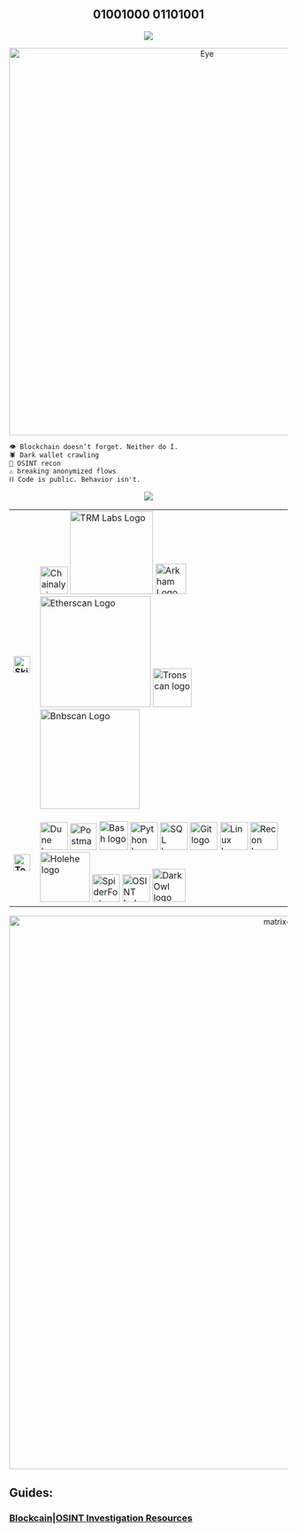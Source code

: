 <!-- If you enjoyed this, please consider giving a star to the repository on my GitHub profile. -->

  <!-- Welcome -->
<h2  align="center">
01001000 01101001

</h2>

  <!-- Typing Text -->
<p align="center">
  <img src="https://readme-typing-svg.herokuapp.com?font=ROBOT&duration=2500&size=20&color=39FF14&background=000000&center=true&vCenter=true&width=490&lines=%3E+I'm+a+Blockchain+Investigator">
</p>

<p align="center"> <img src="https://github.com/user-attachments/assets/f133dfd6-f869-4804-a500-0cec6836dc3b" width="700" alt="Eye"/> </p>

  <!-- Description -->
```diff
👁️ Blockchain doesn’t forget. Neither do I.
🕷️ Dark wallet crawling
🧠 OSINT recon 
⚠️ breaking anonymized flows 
⛓️ Code is public. Behavior isn't.
```
<p align="center">
  <img src="https://readme-typing-svg.herokuapp.com?font=ROBOT&duration=2500&size=20&color=39FF14&background=000000&center=true&vCenter=true&width=490&lines=%3E+Skills+and+Tools">
</p>

  <!-- Skills and Tools-->
<table align="center">
    <tr>
        <td style="font-weight: bold; padding-right: 10px; vertical-align: center; border: none;">
          <img src="https://media2.giphy.com/media/QssGEmpkyEOhBCb7e1/giphy.gif?cid=ecf05e47a0n3gi1bfqntqmob8g9aid1oyj2wr3ds3mg700bl&rid=giphy.gif" width="30" alt="Skills gif">
        </td>
        <td>
          <img src="https://github.com/user-attachments/assets/aebf9b05-7bee-436a-b216-e2ec5366c711" width="50" alt="Chainalysis Logo" />
          <img src="https://github.com/user-attachments/assets/82eb0d35-dabb-49cd-ada9-23f27352cf5c" width="150" alt="TRM Labs Logo" />
          <img src="https://github.com/user-attachments/assets/91fd7746-70be-4ac9-9e72-12350ca349e9" width="55" alt="Arkham Logo" />
          <img src="https://etherscan.io/images/brandassets/etherscan-logo.svg" width="200" alt="Etherscan Logo" />
          <img src="https://github.com/user-attachments/assets/205fd73f-5db6-43f9-be99-90fc1828c98e" width="70" alt="Tronscan logo" />
          <img src="https://github.com/user-attachments/assets/ca93564a-a46d-4e7c-9cb8-dbb48cdbaca0" width="180" alt="Bnbscan Logo" />
</p>
        </td>
    </tr>
    <tr>
        <td style="font-weight: bold; padding-right: 10px; vertical-align: center; border: none;">
          <img src="https://media.giphy.com/media/TEnXkcsHrP4YedChhA/giphy.gif" width="30" alt="Tools gif">
        </td>
        <td>
          <img src="https://github.com/user-attachments/assets/8e66c0ca-586f-4e44-9049-cc5f7fa7250a" width="50" alt="Dune logo" />
          <img src="https://cdn.jsdelivr.net/gh/devicons/devicon/icons/postman/postman-original.svg" width="48" alt="Postman logo" />
          <img src="https://cdn.jsdelivr.net/gh/devicons/devicon/icons/bash/bash-original.svg" width="52" alt="Bash logo" />
          <img src="https://cdn.jsdelivr.net/gh/devicons/devicon/icons/python/python-original.svg" width="50" alt="Python logo" />
          <img src="https://cdn.jsdelivr.net/gh/devicons/devicon/icons/sqlite/sqlite-original.svg" width="50" alt="SQL logo" />
          <img src="https://cdn.jsdelivr.net/gh/devicons/devicon/icons/git/git-original.svg" width="50" alt="Git logo" />
          <img src="https://cdn.jsdelivr.net/gh/devicons/devicon/icons/linux/linux-original.svg" width="50" alt="Linux logo" />
          <img src="https://github.com/user-attachments/assets/0b4dbdd0-d2b6-4275-9b99-84af7f3ed600" width="50" alt="Recon logo" />
          <img src="https://github.com/user-attachments/assets/4d44caef-0d10-430a-8d95-3b539b058dc4" width="90" alt="Holehe logo" />
          <img src="https://github.com/user-attachments/assets/39675b2b-d211-433b-b738-bcb5f3079c72" width="50" alt="SpiderFoot logo" />
          <img src="https://github.com/user-attachments/assets/f32fd43e-f775-4a10-9a9a-0be7961c6cdd" width="50" alt="OSINT Industries logo" />
          <img src="https://github.com/user-attachments/assets/89ff8edb-0133-489c-b173-86e78d1a569f" width="60" alt="DarkOwl logo" />
        </td>
    </tr>
</table>

<p align="center"> <img src="https://github.com/user-attachments/assets/4f660c7b-af9f-4646-9392-42ddeacdc537" width="1000" alt="matrix-rain-gif"/> </p>

<!-----projects------>
## Guides:

### [Blockcain|OSINT Investigation Resources](https://github.com/CipherLeech/Blockchain-OSINT-Investigation-Resources)

